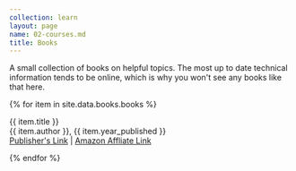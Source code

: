 ```yaml
---
collection: learn
layout: page
name: 02-courses.md
title: Books
---
```

A small collection of books on helpful topics. The most up to date technical information tends to be online, which is why you won't see any books like that here. 

{% for item in site.data.books.books %}
<p>{{ item.title }}
<br>{{ item.author }}, {{ item.year_published }}
<br><a class="page-link" href="{{ item.publisher_url }}">Publisher's Link</a> | <a class="page-link" href="{{ item.amz_affiliate_url }}">Amazon Affliate Link</a>
</p>
{% endfor %}
